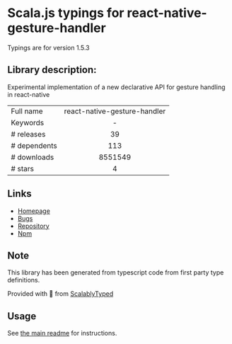 
# Scala.js typings for react-native-gesture-handler

Typings are for version 1.5.3

## Library description:
Experimental implementation of a new declarative API for gesture handling in react-native

|                    |                 |
| ------------------ | :-------------: |
| Full name          | react-native-gesture-handler |
| Keywords           | - |
| # releases         | 39 |
| # dependents       | 113 |
| # downloads        | 8551549 |
| # stars            | 4 |

## Links
- [Homepage](https://github.com/software-mansion/react-native-gesture-handler#readme)
- [Bugs](https://github.com/software-mansion/react-native-gesture-handler/issues)
- [Repository](https://github.com/software-mansion/react-native-gesture-handler)
- [Npm](https://www.npmjs.com/package/react-native-gesture-handler)
    


## Note
This library has been generated from typescript code from first party type definitions.

Provided with :purple_heart: from [ScalablyTyped](https://github.com/oyvindberg/ScalablyTyped)

## Usage
See [the main readme](../../readme.md) for instructions.


